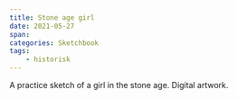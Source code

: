 ```yaml
---
title: Stone age girl
date: 2021-05-27
span:
categories: Sketchbook
tags: 
    - historisk
---
```

A practice sketch of a girl in the stone age. Digital artwork.
